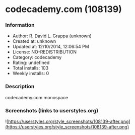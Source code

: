 # codecademy.com (108139)

### Information
- Author: R. David L. Grappa (unknown)
- Created at: unknown
- Updated at: 12/10/2014, 12:06:54 PM
- License: NO-REDISTRIBUTION
- Category: codecademy
- Rating: undefined
- Total installs: 103
- Weekly installs: 0


### Description
codecademy.com monospace


### Screenshots (links to userstyles.org)
![https://userstyles.org/style_screenshots/108139-after.png](https://userstyles.org/style_screenshots/108139-after.png)


